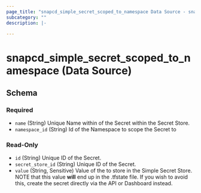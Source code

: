 ```yaml
---
page_title: "snapcd_simple_secret_scoped_to_namespace Data Source - snapcd"
subcategory: ""
description: |-
  
---
```


# snapcd_simple_secret_scoped_to_namespace (Data Source)






<!-- schema generated by tfplugindocs -->
## Schema

### Required

- `name` (String) Unique Name within of the Secret within the Secret Store.
- `namespace_id` (String) Id of the Namespace to scope the Secret to

### Read-Only

- `id` (String) Unique ID of the Secret.
- `secret_store_id` (String) Unique ID of the Secret.
- `value` (String, Sensitive) Value of the to store in the Simple Secret Store. NOTE that this value **will** end up in the .tfstate file. If you wish to avoid this, create the secret directly via the API or Dashboard instead.
